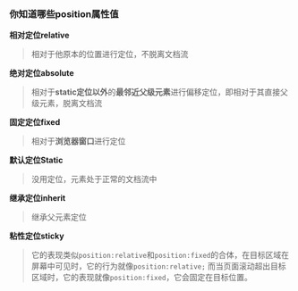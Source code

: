### 你知道哪些position属性值

**相对定位relative**

>相对于他原本的位置进行定位，不脱离文档流

**绝对定位absolute**

> 相对于**static定位以外**的**最邻近父级元素**进行偏移定位，即相对于其直接父级元素，脱离文档流

**固定定位fixed**

> 相对于**浏览器窗口**进行定位

**默认定位Static**

> 没用定位，元素处于正常的文档流中

**继承定位inherit**

> 继承父元素定位

**粘性定位sticky**

> 它的表现类似`position:relative`和`position:fixed`的合体，在目标区域在屏幕中可见时，它的行为就像`position:relative;` 而当页面滚动超出目标区域时，它的表现就像`position:fixed`，它会固定在目标位置。